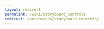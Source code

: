 ```yaml
---
layout: redirect
permalink: /wiki/Storyboard_Controls
redirect: /extensions/storyboard-controls/
---
```

